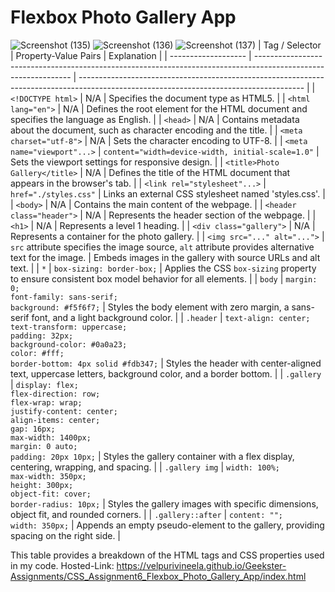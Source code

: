 # Flexbox Photo Gallery App
![Screenshot (135)](https://github.com/VelpuriVineela/Geekster-Assignments/assets/134683293/6fd95ef1-46f9-4a72-aeeb-93cf80c8eab8)
![Screenshot (136)](https://github.com/VelpuriVineela/Geekster-Assignments/assets/134683293/f930648d-0fcd-4391-80b9-38d2b6209cf7)
![Screenshot (137)](https://github.com/VelpuriVineela/Geekster-Assignments/assets/134683293/3155fff4-da22-4483-aef1-6d28d8f1f0c0)
| Tag / Selector      | Property-Value Pairs                                                                                           | Explanation                                                                                                                            |
| ------------------- | -------------------------------------------------------------------------------------------------------------- | -------------------------------------------------------------------------------------------------------------------------------------- |
| `<!DOCTYPE html>`   | N/A                                                                                                            | Specifies the document type as HTML5.                                                                                                   |
| `<html lang="en">`  | N/A                                                                                                            | Defines the root element for the HTML document and specifies the language as English.                                                |
| `<head>`            | N/A                                                                                                            | Contains metadata about the document, such as character encoding and the title.                                                       |
| `<meta charset="utf-8">` | N/A                                                                                                        | Sets the character encoding to UTF-8.                                                                                                  |
| `<meta name="viewport"...>` | `content="width=device-width, initial-scale=1.0"` | Sets the viewport settings for responsive design.                                                                                       |
| `<title>Photo Gallery</title>` | N/A                                                                                                        | Defines the title of the HTML document that appears in the browser's tab.                                                               |
| `<link rel="stylesheet"...>` | `href="./styles.css"`                                                                                   | Links an external CSS stylesheet named 'styles.css'.                                                                                    |
| `<body>`            | N/A                                                                                                            | Contains the main content of the webpage.                                                                                                |
| `<header class="header">` | N/A                                                                                                        | Represents the header section of the webpage.                                                                                            |
| `<h1>`              | N/A                                                                                                            | Represents a level 1 heading.                                                                                                          |
| `<div class="gallery">` | N/A                                                                                                        | Represents a container for the photo gallery.                                                                                            |
| `<img src="..." alt="...">` | `src` attribute specifies the image source, `alt` attribute provides alternative text for the image. | Embeds images in the gallery with source URLs and alt text.                                                                              |
| `*`                 | `box-sizing: border-box;`                                                                                     | Applies the CSS `box-sizing` property to ensure consistent box model behavior for all elements.                                      |
| `body`              | `margin: 0;`<br>`font-family: sans-serif;`<br>`background: #f5f6f7;`                                        | Styles the body element with zero margin, a sans-serif font, and a light background color.                                            |
| `.header`           | `text-align: center;`<br>`text-transform: uppercase;`<br>`padding: 32px;`<br>`background-color: #0a0a23;`<br>`color: #fff;`<br>`border-bottom: 4px solid #fdb347;` | Styles the header with center-aligned text, uppercase letters, background color, and a border bottom. |
| `.gallery`          | `display: flex;`<br>`flex-direction: row;`<br>`flex-wrap: wrap;`<br>`justify-content: center;`<br>`align-items: center;`<br>`gap: 16px;`<br>`max-width: 1400px;`<br>`margin: 0 auto;`<br>`padding: 20px 10px;` | Styles the gallery container with a flex display, centering, wrapping, and spacing. |
| `.gallery img`      | `width: 100%;`<br>`max-width: 350px;`<br>`height: 300px;`<br>`object-fit: cover;`<br>`border-radius: 10px;` | Styles the gallery images with specific dimensions, object fit, and rounded corners. |
| `.gallery::after`   | `content: "";`<br>`width: 350px;` | Appends an empty pseudo-element to the gallery, providing spacing on the right side. |

This table provides a breakdown of the HTML tags and CSS properties used in my code.
Hosted-Link: https://velpurivineela.github.io/Geekster-Assignments/CSS_Assignment6_Flexbox_Photo_Gallery_App/index.html
